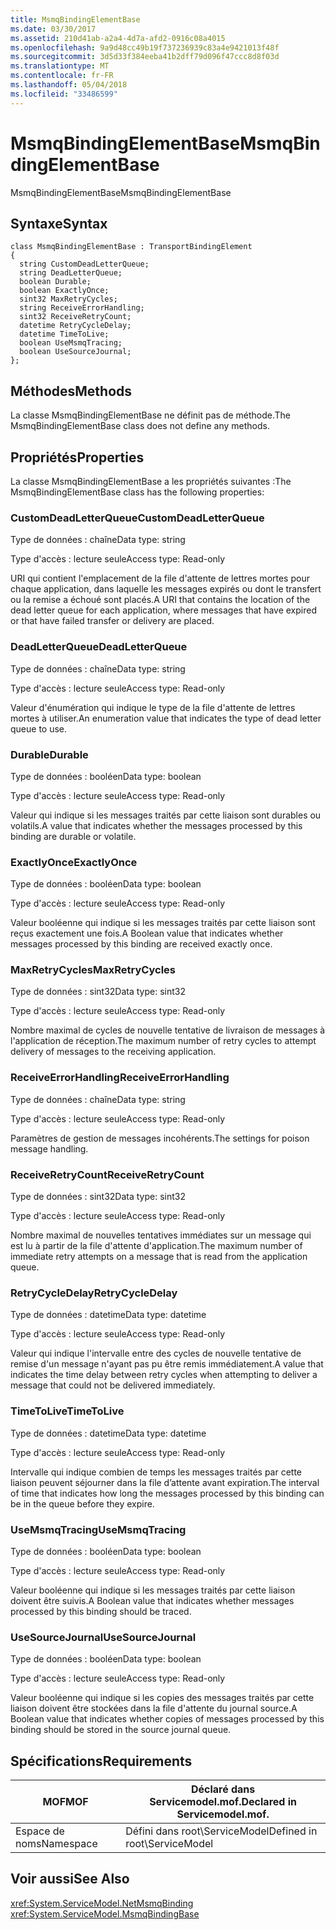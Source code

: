 ```yaml
---
title: MsmqBindingElementBase
ms.date: 03/30/2017
ms.assetid: 210d41ab-a2a4-4d7a-afd2-0916c08a4015
ms.openlocfilehash: 9a9d48cc49b19f737236939c83a4e9421013f48f
ms.sourcegitcommit: 3d5d33f384eeba41b2dff79d096f47ccc8d8f03d
ms.translationtype: MT
ms.contentlocale: fr-FR
ms.lasthandoff: 05/04/2018
ms.locfileid: "33486599"
---
```

# <a name="msmqbindingelementbase"></a><span data-ttu-id="b5ccd-102">MsmqBindingElementBase</span><span class="sxs-lookup"><span data-stu-id="b5ccd-102">MsmqBindingElementBase</span></span>
<span data-ttu-id="b5ccd-103">MsmqBindingElementBase</span><span class="sxs-lookup"><span data-stu-id="b5ccd-103">MsmqBindingElementBase</span></span>  
  
## <a name="syntax"></a><span data-ttu-id="b5ccd-104">Syntaxe</span><span class="sxs-lookup"><span data-stu-id="b5ccd-104">Syntax</span></span>  
  
```  
class MsmqBindingElementBase : TransportBindingElement  
{  
  string CustomDeadLetterQueue;  
  string DeadLetterQueue;  
  boolean Durable;  
  boolean ExactlyOnce;  
  sint32 MaxRetryCycles;  
  string ReceiveErrorHandling;  
  sint32 ReceiveRetryCount;  
  datetime RetryCycleDelay;  
  datetime TimeToLive;  
  boolean UseMsmqTracing;  
  boolean UseSourceJournal;  
};  
```  
  
## <a name="methods"></a><span data-ttu-id="b5ccd-105">Méthodes</span><span class="sxs-lookup"><span data-stu-id="b5ccd-105">Methods</span></span>  
 <span data-ttu-id="b5ccd-106">La classe MsmqBindingElementBase ne définit pas de méthode.</span><span class="sxs-lookup"><span data-stu-id="b5ccd-106">The MsmqBindingElementBase class does not define any methods.</span></span>  
  
## <a name="properties"></a><span data-ttu-id="b5ccd-107">Propriétés</span><span class="sxs-lookup"><span data-stu-id="b5ccd-107">Properties</span></span>  
 <span data-ttu-id="b5ccd-108">La classe MsmqBindingElementBase a les propriétés suivantes :</span><span class="sxs-lookup"><span data-stu-id="b5ccd-108">The MsmqBindingElementBase class has the following properties:</span></span>  
  
### <a name="customdeadletterqueue"></a><span data-ttu-id="b5ccd-109">CustomDeadLetterQueue</span><span class="sxs-lookup"><span data-stu-id="b5ccd-109">CustomDeadLetterQueue</span></span>  
 <span data-ttu-id="b5ccd-110">Type de données : chaîne</span><span class="sxs-lookup"><span data-stu-id="b5ccd-110">Data type: string</span></span>  
  
 <span data-ttu-id="b5ccd-111">Type d'accès : lecture seule</span><span class="sxs-lookup"><span data-stu-id="b5ccd-111">Access type: Read-only</span></span>  
  
 <span data-ttu-id="b5ccd-112">URI qui contient l'emplacement de la file d'attente de lettres mortes pour chaque application, dans laquelle les messages expirés ou dont le transfert ou la remise a échoué sont placés.</span><span class="sxs-lookup"><span data-stu-id="b5ccd-112">A URI that contains the location of the dead letter queue for each application, where messages that have expired or that have failed transfer or delivery are placed.</span></span>  
  
### <a name="deadletterqueue"></a><span data-ttu-id="b5ccd-113">DeadLetterQueue</span><span class="sxs-lookup"><span data-stu-id="b5ccd-113">DeadLetterQueue</span></span>  
 <span data-ttu-id="b5ccd-114">Type de données : chaîne</span><span class="sxs-lookup"><span data-stu-id="b5ccd-114">Data type: string</span></span>  
  
 <span data-ttu-id="b5ccd-115">Type d'accès : lecture seule</span><span class="sxs-lookup"><span data-stu-id="b5ccd-115">Access type: Read-only</span></span>  
  
 <span data-ttu-id="b5ccd-116">Valeur d'énumération qui indique le type de la file d'attente de lettres mortes à utiliser.</span><span class="sxs-lookup"><span data-stu-id="b5ccd-116">An enumeration value that indicates the type of dead letter queue to use.</span></span>  
  
### <a name="durable"></a><span data-ttu-id="b5ccd-117">Durable</span><span class="sxs-lookup"><span data-stu-id="b5ccd-117">Durable</span></span>  
 <span data-ttu-id="b5ccd-118">Type de données : booléen</span><span class="sxs-lookup"><span data-stu-id="b5ccd-118">Data type: boolean</span></span>  
  
 <span data-ttu-id="b5ccd-119">Type d'accès : lecture seule</span><span class="sxs-lookup"><span data-stu-id="b5ccd-119">Access type: Read-only</span></span>  
  
 <span data-ttu-id="b5ccd-120">Valeur qui indique si les messages traités par cette liaison sont durables ou volatils.</span><span class="sxs-lookup"><span data-stu-id="b5ccd-120">A value that indicates whether the messages processed by this binding are durable or volatile.</span></span>  
  
### <a name="exactlyonce"></a><span data-ttu-id="b5ccd-121">ExactlyOnce</span><span class="sxs-lookup"><span data-stu-id="b5ccd-121">ExactlyOnce</span></span>  
 <span data-ttu-id="b5ccd-122">Type de données : booléen</span><span class="sxs-lookup"><span data-stu-id="b5ccd-122">Data type: boolean</span></span>  
  
 <span data-ttu-id="b5ccd-123">Type d'accès : lecture seule</span><span class="sxs-lookup"><span data-stu-id="b5ccd-123">Access type: Read-only</span></span>  
  
 <span data-ttu-id="b5ccd-124">Valeur booléenne qui indique si les messages traités par cette liaison sont reçus exactement une fois.</span><span class="sxs-lookup"><span data-stu-id="b5ccd-124">A Boolean value that indicates whether messages processed by this binding are received exactly once.</span></span>  
  
### <a name="maxretrycycles"></a><span data-ttu-id="b5ccd-125">MaxRetryCycles</span><span class="sxs-lookup"><span data-stu-id="b5ccd-125">MaxRetryCycles</span></span>  
 <span data-ttu-id="b5ccd-126">Type de données : sint32</span><span class="sxs-lookup"><span data-stu-id="b5ccd-126">Data type: sint32</span></span>  
  
 <span data-ttu-id="b5ccd-127">Type d'accès : lecture seule</span><span class="sxs-lookup"><span data-stu-id="b5ccd-127">Access type: Read-only</span></span>  
  
 <span data-ttu-id="b5ccd-128">Nombre maximal de cycles de nouvelle tentative de livraison de messages à l'application de réception.</span><span class="sxs-lookup"><span data-stu-id="b5ccd-128">The maximum number of retry cycles to attempt delivery of messages to the receiving application.</span></span>  
  
### <a name="receiveerrorhandling"></a><span data-ttu-id="b5ccd-129">ReceiveErrorHandling</span><span class="sxs-lookup"><span data-stu-id="b5ccd-129">ReceiveErrorHandling</span></span>  
 <span data-ttu-id="b5ccd-130">Type de données : chaîne</span><span class="sxs-lookup"><span data-stu-id="b5ccd-130">Data type: string</span></span>  
  
 <span data-ttu-id="b5ccd-131">Type d'accès : lecture seule</span><span class="sxs-lookup"><span data-stu-id="b5ccd-131">Access type: Read-only</span></span>  
  
 <span data-ttu-id="b5ccd-132">Paramètres de gestion de messages incohérents.</span><span class="sxs-lookup"><span data-stu-id="b5ccd-132">The settings for poison message handling.</span></span>  
  
### <a name="receiveretrycount"></a><span data-ttu-id="b5ccd-133">ReceiveRetryCount</span><span class="sxs-lookup"><span data-stu-id="b5ccd-133">ReceiveRetryCount</span></span>  
 <span data-ttu-id="b5ccd-134">Type de données : sint32</span><span class="sxs-lookup"><span data-stu-id="b5ccd-134">Data type: sint32</span></span>  
  
 <span data-ttu-id="b5ccd-135">Type d'accès : lecture seule</span><span class="sxs-lookup"><span data-stu-id="b5ccd-135">Access type: Read-only</span></span>  
  
 <span data-ttu-id="b5ccd-136">Nombre maximal de nouvelles tentatives immédiates sur un message qui est lu à partir de la file d'attente d'application.</span><span class="sxs-lookup"><span data-stu-id="b5ccd-136">The maximum number of immediate retry attempts on a message that is read from the application queue.</span></span>  
  
### <a name="retrycycledelay"></a><span data-ttu-id="b5ccd-137">RetryCycleDelay</span><span class="sxs-lookup"><span data-stu-id="b5ccd-137">RetryCycleDelay</span></span>  
 <span data-ttu-id="b5ccd-138">Type de données : datetime</span><span class="sxs-lookup"><span data-stu-id="b5ccd-138">Data type: datetime</span></span>  
  
 <span data-ttu-id="b5ccd-139">Type d'accès : lecture seule</span><span class="sxs-lookup"><span data-stu-id="b5ccd-139">Access type: Read-only</span></span>  
  
 <span data-ttu-id="b5ccd-140">Valeur qui indique l'intervalle entre des cycles de nouvelle tentative de remise d'un message n'ayant pas pu être remis immédiatement.</span><span class="sxs-lookup"><span data-stu-id="b5ccd-140">A value that indicates the time delay between retry cycles when attempting to deliver a message that could not be delivered immediately.</span></span>  
  
### <a name="timetolive"></a><span data-ttu-id="b5ccd-141">TimeToLive</span><span class="sxs-lookup"><span data-stu-id="b5ccd-141">TimeToLive</span></span>  
 <span data-ttu-id="b5ccd-142">Type de données : datetime</span><span class="sxs-lookup"><span data-stu-id="b5ccd-142">Data type: datetime</span></span>  
  
 <span data-ttu-id="b5ccd-143">Type d'accès : lecture seule</span><span class="sxs-lookup"><span data-stu-id="b5ccd-143">Access type: Read-only</span></span>  
  
 <span data-ttu-id="b5ccd-144">Intervalle qui indique combien de temps les messages traités par cette liaison peuvent séjourner dans la file d’attente avant expiration.</span><span class="sxs-lookup"><span data-stu-id="b5ccd-144">The interval of time that indicates how long the messages processed by this binding can be in the queue before they expire.</span></span>  
  
### <a name="usemsmqtracing"></a><span data-ttu-id="b5ccd-145">UseMsmqTracing</span><span class="sxs-lookup"><span data-stu-id="b5ccd-145">UseMsmqTracing</span></span>  
 <span data-ttu-id="b5ccd-146">Type de données : booléen</span><span class="sxs-lookup"><span data-stu-id="b5ccd-146">Data type: boolean</span></span>  
  
 <span data-ttu-id="b5ccd-147">Type d'accès : lecture seule</span><span class="sxs-lookup"><span data-stu-id="b5ccd-147">Access type: Read-only</span></span>  
  
 <span data-ttu-id="b5ccd-148">Valeur booléenne qui indique si les messages traités par cette liaison doivent être suivis.</span><span class="sxs-lookup"><span data-stu-id="b5ccd-148">A Boolean value that indicates whether messages processed by this binding should be traced.</span></span>  
  
### <a name="usesourcejournal"></a><span data-ttu-id="b5ccd-149">UseSourceJournal</span><span class="sxs-lookup"><span data-stu-id="b5ccd-149">UseSourceJournal</span></span>  
 <span data-ttu-id="b5ccd-150">Type de données : booléen</span><span class="sxs-lookup"><span data-stu-id="b5ccd-150">Data type: boolean</span></span>  
  
 <span data-ttu-id="b5ccd-151">Type d'accès : lecture seule</span><span class="sxs-lookup"><span data-stu-id="b5ccd-151">Access type: Read-only</span></span>  
  
 <span data-ttu-id="b5ccd-152">Valeur booléenne qui indique si les copies des messages traités par cette liaison doivent être stockées dans la file d'attente du journal source.</span><span class="sxs-lookup"><span data-stu-id="b5ccd-152">A Boolean value that indicates whether copies of messages processed by this binding should be stored in the source journal queue.</span></span>  
  
## <a name="requirements"></a><span data-ttu-id="b5ccd-153">Spécifications</span><span class="sxs-lookup"><span data-stu-id="b5ccd-153">Requirements</span></span>  
  
|<span data-ttu-id="b5ccd-154">MOF</span><span class="sxs-lookup"><span data-stu-id="b5ccd-154">MOF</span></span>|<span data-ttu-id="b5ccd-155">Déclaré dans Servicemodel.mof.</span><span class="sxs-lookup"><span data-stu-id="b5ccd-155">Declared in Servicemodel.mof.</span></span>|  
|---------|-----------------------------------|  
|<span data-ttu-id="b5ccd-156">Espace de noms</span><span class="sxs-lookup"><span data-stu-id="b5ccd-156">Namespace</span></span>|<span data-ttu-id="b5ccd-157">Défini dans root\ServiceModel</span><span class="sxs-lookup"><span data-stu-id="b5ccd-157">Defined in root\ServiceModel</span></span>|  
  
## <a name="see-also"></a><span data-ttu-id="b5ccd-158">Voir aussi</span><span class="sxs-lookup"><span data-stu-id="b5ccd-158">See Also</span></span>  
 <xref:System.ServiceModel.NetMsmqBinding>  
 <xref:System.ServiceModel.MsmqBindingBase>
